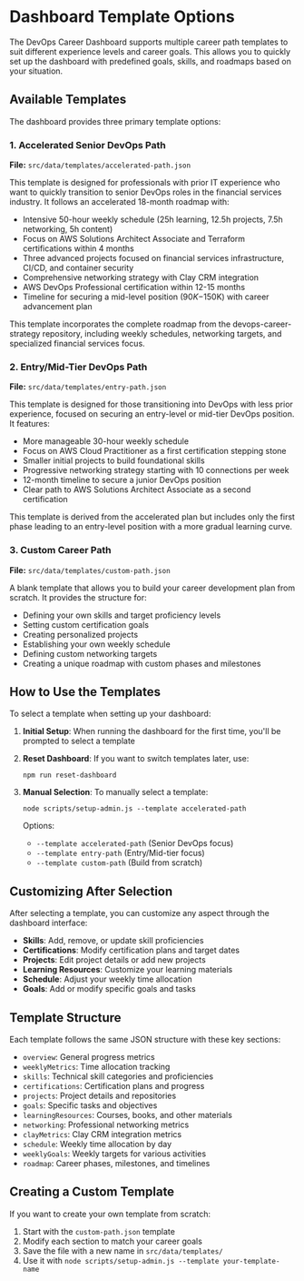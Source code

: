 # Dashboard Template Options

The DevOps Career Dashboard supports multiple career path templates to suit different experience levels and career goals. This allows you to quickly set up the dashboard with predefined goals, skills, and roadmaps based on your situation.

## Available Templates

The dashboard provides three primary template options:

### 1. Accelerated Senior DevOps Path

**File:** `src/data/templates/accelerated-path.json`

This template is designed for professionals with prior IT experience who want to quickly transition to senior DevOps roles in the financial services industry. It follows an accelerated 18-month roadmap with:

- Intensive 50-hour weekly schedule (25h learning, 12.5h projects, 7.5h networking, 5h content)
- Focus on AWS Solutions Architect Associate and Terraform certifications within 4 months
- Three advanced projects focused on financial services infrastructure, CI/CD, and container security
- Comprehensive networking strategy with Clay CRM integration
- AWS DevOps Professional certification within 12-15 months
- Timeline for securing a mid-level position ($90K-$150K) with career advancement plan

This template incorporates the complete roadmap from the devops-career-strategy repository, including weekly schedules, networking targets, and specialized financial services focus.

### 2. Entry/Mid-Tier DevOps Path

**File:** `src/data/templates/entry-path.json`

This template is designed for those transitioning into DevOps with less prior experience, focused on securing an entry-level or mid-tier DevOps position. It features:

- More manageable 30-hour weekly schedule
- Focus on AWS Cloud Practitioner as a first certification stepping stone
- Smaller initial projects to build foundational skills
- Progressive networking strategy starting with 10 connections per week
- 12-month timeline to secure a junior DevOps position
- Clear path to AWS Solutions Architect Associate as a second certification

This template is derived from the accelerated plan but includes only the first phase leading to an entry-level position with a more gradual learning curve.

### 3. Custom Career Path

**File:** `src/data/templates/custom-path.json`

A blank template that allows you to build your career development plan from scratch. It provides the structure for:

- Defining your own skills and target proficiency levels
- Setting custom certification goals
- Creating personalized projects
- Establishing your own weekly schedule
- Defining custom networking targets
- Creating a unique roadmap with custom phases and milestones

## How to Use the Templates

To select a template when setting up your dashboard:

1. **Initial Setup**: When running the dashboard for the first time, you'll be prompted to select a template
2. **Reset Dashboard**: If you want to switch templates later, use:
   ```
   npm run reset-dashboard
   ```

3. **Manual Selection**: To manually select a template:
   ```
   node scripts/setup-admin.js --template accelerated-path
   ```
   
   Options:
   - `--template accelerated-path` (Senior DevOps focus)
   - `--template entry-path` (Entry/Mid-tier focus)
   - `--template custom-path` (Build from scratch)

## Customizing After Selection

After selecting a template, you can customize any aspect through the dashboard interface:

- **Skills**: Add, remove, or update skill proficiencies
- **Certifications**: Modify certification plans and target dates
- **Projects**: Edit project details or add new projects
- **Learning Resources**: Customize your learning materials
- **Schedule**: Adjust your weekly time allocation
- **Goals**: Add or modify specific goals and tasks

## Template Structure

Each template follows the same JSON structure with these key sections:

- `overview`: General progress metrics
- `weeklyMetrics`: Time allocation tracking
- `skills`: Technical skill categories and proficiencies
- `certifications`: Certification plans and progress
- `projects`: Project details and repositories
- `goals`: Specific tasks and objectives
- `learningResources`: Courses, books, and other materials
- `networking`: Professional networking metrics
- `clayMetrics`: Clay CRM integration metrics
- `schedule`: Weekly time allocation by day
- `weeklyGoals`: Weekly targets for various activities
- `roadmap`: Career phases, milestones, and timelines

## Creating a Custom Template

If you want to create your own template from scratch:

1. Start with the `custom-path.json` template
2. Modify each section to match your career goals
3. Save the file with a new name in `src/data/templates/`
4. Use it with `node scripts/setup-admin.js --template your-template-name`